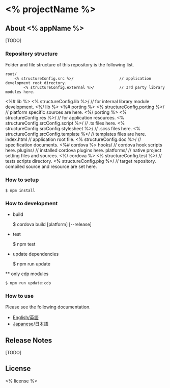 ﻿# <% projectName %>

## About <% appName %>

[TODO]


### Repository structure

Folder and file structure of this repository is the following list.

    root/
        <% structureConfig.src %>/                    // application development root directory.
            <% structureConfig.external %>/           // 3rd party library modules here.
<%# lib %>
            <% structureConfig.lib %>/                // for internal library module development.
<%/ lib %>
<%# porting %>
            <% structureConfig.porting %>/            // platform specific sources are here.
<%/ porting %>
            <% structureConfig.res %>/                // for application resources.
            <% structureConfig.srcConfig.script %>/            // .ts files here.
            <% structureConfig.srcConfig.stylesheet %>/        // .scss files here.
            <% structureConfig.srcConfig.template %>/          // templates files are here.
            index.html          // application root file.
        <% structureConfig.doc %>/                   // specification documents.
<%# cordova %>
        hooks/                  // cordova hook scripts here.
        plugins/                // installed cordova plugins here.
        platforms/              // native project setting files and sources.
<%/ cordova %>
        <% structureConfig.test %>/                  // tests scripts directory.
        <% structureConfig.pkg %>/                    // target repository. compiled source and resource are set here.


### How to setup

    $ npm install

### How to development

* build

    $ cordova build [platform] [--release]

* test

    $ npm test

* update dependencies

    $ npm run update

** only cdp modules

    $ npm run update:cdp


### How to use

Please see the following documentation.

- [English/英語](docs/en)
- [Japanese/日本語](docs/ja)

## Release Notes

[TODO]

## License

<% license %>
